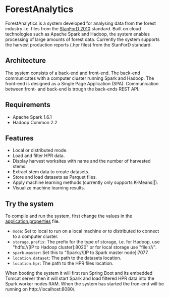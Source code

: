 # ForestAnalytics
ForestAnalytics is a system developed for analysing data from the forest industry i.e. files from the [StanForD 2010](http://www.skogforsk.se/english/projects/stanford/) standard. Built on cloud technologies such as Apache Spark and Hadoop, the system enables processing of large amounts of forest data. Currently the system supports the harvest production reports (.hpr files) from the StanForD standard. 

## Architecture
The system consists of a back-end and front-end. The back-end communicates with a computer cluster running Spark and Hadoop. The front-end is designed as a Single Page Application (SPA). Communication between front- and back-end is trough the back-ends REST API.

## Requirements
- Apache Spark 1.6.1
- Hadoop Common 2.2

## Features
- Local or distributed mode.
- Load and filter HPR data.
- Display harvest worksites with name and the number of harvested stems.
- Extract stem data to create datasets.
- Store and load datasets as Parquet files.
- Apply machine learning methods (currently only supports K-Means||).
- Visualize machine learning results.

## Try the system
To compile and run the system, first change the values in the [application.properties](src/main/resources/application.properties) file.
- `mode`: Set to local to run on a local machine or to distributed to connect to a computer cluster.
- `storage.prefix`: The prefix for the type of storage, i.e. for Hadoop, use "hdfs://[IP to Hadoop cluster]:8020" or for local storage use "file:///".
- `spark.master`: Set this to "Spark://[IP to Spark master node]:7077.
- `location.dataset`: The path to the datasets location.
- `location.hpr`: The path to the HPR files location.

When booting the system it will first run Spring Boot and its embedded Tomcat server then it will start Spark and load filtered HPR data into the Spark worker nodes RAM. When the system has started the fron-end will be running on http://localhost:8080/.

